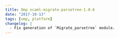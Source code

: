 ```yaml
---
title: Omp ocaml-migrate-parsetree-1.0.6
date: "2017-10-13"
tags: [omp, platform]
changelog: |
  - Fix generation of `Migrate_parsetree` module.
---
```


